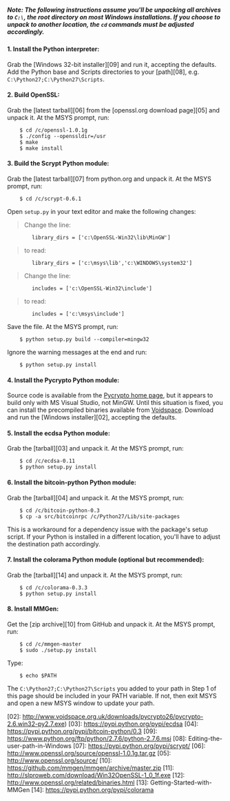 ##### Note: The following instructions assume you'll be unpacking all archives to `C:\`, the root directory on most Windows installations.  If you choose to unpack to another location, the `cd` commands must be adjusted accordingly.

#### 1. Install the Python interpreter:

Grab the [Windows 32-bit installer][09] and run it, accepting the defaults.
Add the Python base and Scripts directories to your [path][08], e.g.
`C:\Python27;C:\Python27\Scripts`.

#### 2. Build OpenSSL:

Grab the [latest tarball][06] from the [openssl.org download page][05] and unpack
it. At the MSYS prompt, run:

		$ cd /c/openssl-1.0.1g
		$ ./config --openssldir=/usr
		$ make
		$ make install

#### 3. Build the Scrypt Python module:

Grab the [latest tarball][07] from python.org and unpack it. At the MSYS prompt,
run:

		$ cd /c/scrypt-0.6.1

Open `setup.py` in your text editor and make the following changes:

> Change the line:

			library_dirs = ['c:\OpenSSL-Win32\lib\MinGW']

> to read:

			library_dirs = ['c:\msys\lib','c:\WINDOWS\system32']

> Change the line:

			includes = ['c:\OpenSSL-Win32\include']

> to read:

			includes = ['c:\msys\include']

Save the file. At the MSYS prompt, run:

		$ python setup.py build --compiler=mingw32

Ignore the warning messages at the end and run:

		$ python setup.py install

#### 4. Install the Pycrypto Python module:

Source code is available from the [Pycrypto home page][00], but it appears to
build only with MS Visual Studio, not MinGW.  Until this situation is fixed,
you can install the precompiled binaries available from [Voidspace][01].
Download and run the [Windows installer][02], accepting the defaults.

#### 5. Install the ecdsa Python module:

Grab the [tarball][03] and unpack it.  At the MSYS prompt, run:

		$ cd /c/ecdsa-0.11
		$ python setup.py install

#### 6. Install the bitcoin-python Python module:

Grab the [tarball][04] and unpack it.  At the MSYS prompt, run:

		$ cd /c/bitcoin-python-0.3
		$ cp -a src/bitcoinrpc /c/Python27/Lib/site-packages

This is a workaround for a dependency issue with the package's setup script.
If your Python is installed in a different location, you'll have to adjust the
destination path accordingly.

#### 7. Install the colorama Python module (optional but recommended):

Grab the [tarball][14] and unpack it.  At the MSYS prompt, run:

		$ cd /c/colorama-0.3.3
		$ python setup.py install

#### 8. Install MMGen:

Get the [zip archive][10] from GitHub and unpack it.  At the MSYS prompt, run:

		$ cd /c/mmgen-master
		$ sudo ./setup.py install

Type:

		$ echo $PATH

The `C:\Python27;C:\Python27\Scripts` you added to your path in Step 1 of this
page should be included in your PATH variable.  If not, then exit MSYS and open
a new MSYS window to update your path.

[00]: https://www.dlitz.net/software/pycrypto/
[01]: http://www.voidspace.org.uk/python/modules.shtml#pycrypto
[02]: http://www.voidspace.org.uk/downloads/pycrypto26/pycrypto-2.6.win32-py2.7.exe)
[03]: https://pypi.python.org/pypi/ecdsa
[04]: https://pypi.python.org/pypi/bitcoin-python/0.3
[09]: https://www.python.org/ftp/python/2.7.6/python-2.7.6.msi
[08]: Editing-the-user-path-in-Windows
[07]: https://pypi.python.org/pypi/scrypt/
[06]: http://www.openssl.org/source/openssl-1.0.1g.tar.gz
[05]: http://www.openssl.org/source/
[10]: https://github.com/mmgen/mmgen/archive/master.zip
[11]: http://slproweb.com/download/Win32OpenSSL-1_0_1f.exe
[12]: http://www.openssl.org/related/binaries.html
[13]: Getting-Started-with-MMGen
[14]: https://pypi.python.org/pypi/colorama
